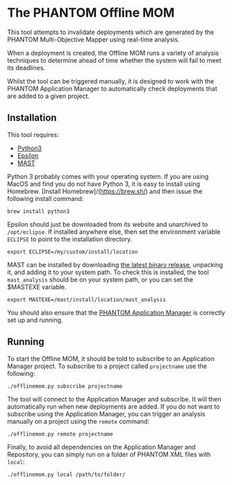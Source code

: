 # The PHANTOM Offline MOM

This tool attempts to invalidate deployments which are generated by the PHANTOM Multi-Objective Mapper using real-time analysis.

When a deployment is created, the Offline MOM runs a variety of analysis techniques to determine ahead of time whether the system will fail to meet its deadlines.

Whilst the tool can be triggered manually, it is designed to work with the PHANTOM Application Manager to automatically check deployments that are added to a given project.

## Installation

This tool requires:
 * [Python3](https://www.python.org/downloads/)
 * [Epsilon](http://www.eclipse.org/epsilon/download/)
 * [MAST](https://mast.unican.es/)

Python 3 probably comes with your operating system. If you are using MacOS and find you do not have Python 3, it is easy to install using Homebrew. [Install Homebrew]/(https://brew.sh/) and then issue the following install command:

	brew install python3

Epsilon should just be downloaded from its website and unarchived to `/opt/eclipse`. If installed anywhere else, then set the environment variable `ECLIPSE` to point to the installation directory.

	export ECLIPSE=/my/custom/install/location

MAST can be installed by downloading [the latest binary release](https://mast.unican.es/#downloading), unpacking it, and adding it to your system path. To check this is installed, the tool `mast_analysis` should be on your system path, or you can set the $MASTEXE variable.

	export MASTEXE=/mast/install/location/mast_analysis

You should also ensure that the [PHANTOM Application Manager](https://github.com/PHANTOM-Platform/Application-Manager) is correctly set up and running.


## Running

To start the Offline MOM, it should be told to subscribe to an Application Manager project. To subscribe to a project called `projectname` use the following:

	./offlinemom.py subscribe projectname

The tool will connect to the Application Manager and subscribe. It will then automatically run when new deployments are added. If you do not want to subscribe using the Application Manager, you can trigger an analysis manually on a project using the `remote` command:

	./offlinemom.py remote projectname

Finally, to avoid all dependencies on the Application Manager and Repository, you can simply run on a folder of PHANTOM XML files with `local`:

	./offlinemom.py local /path/to/folder/
